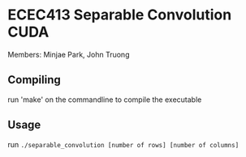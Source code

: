 # ECEC413 Separable Convolution CUDA

Members: Minjae Park, John Truong

## Compiling

run 'make' on the commandline to compile the executable

## Usage

run `./separable_convolution [number of rows] [number of columns]`
